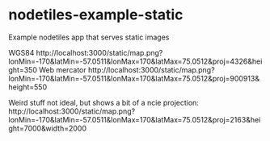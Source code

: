 nodetiles-example-static
========================

Example nodetiles app that serves static images

WGS84
http://localhost:3000/static/map.png?lonMin=-170&latMin=-57.0511&lonMax=170&latMax=75.0512&proj=4326&height=350
Web mercator
http://localhost:3000/static/map.png?lonMin=-170&latMin=-57.0511&lonMax=170&latMax=75.0512&proj=900913&height=550

Weird stuff
not ideal, but shows a bit of a ncie projection:
http://localhost:3000/static/map.png?lonMin=-170&latMin=-57.0511&lonMax=170&latMax=75.0512&proj=2163&height=7000&width=2000
